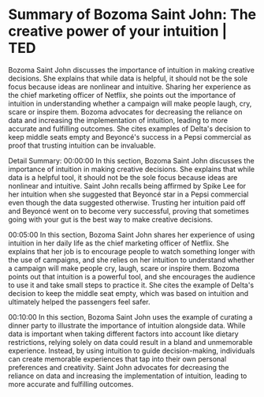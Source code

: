 # Summary of Bozoma Saint John: The creative power of your intuition | TED

Bozoma Saint John discusses the importance of intuition in making creative decisions. She explains that while data is helpful, it should not be the sole focus because ideas are nonlinear and intuitive. Sharing her experience as the chief marketing officer of Netflix, she points out the importance of intuition in understanding whether a campaign will make people laugh, cry, scare or inspire them. Bozoma advocates for decreasing the reliance on data and increasing the implementation of intuition, leading to more accurate and fulfilling outcomes. She cites examples of Delta's decision to keep middle seats empty and Beyoncé's success in a Pepsi commercial as proof that trusting intuition can be invaluable.

Detail Summary: 
00:00:00
In this section, Bozoma Saint John discusses the importance of intuition in making creative decisions. She explains that while data is a helpful tool, it should not be the sole focus because ideas are nonlinear and intuitive. Saint John recalls being affirmed by Spike Lee for her intuition when she suggested that Beyoncé star in a Pepsi commercial even though the data suggested otherwise. Trusting her intuition paid off and Beyoncé went on to become very successful, proving that sometimes going with your gut is the best way to make creative decisions.

00:05:00
In this section, Bozoma Saint John shares her experience of using intuition in her daily life as the chief marketing officer of Netflix. She explains that her job is to encourage people to watch something longer with the use of campaigns, and she relies on her intuition to understand whether a campaign will make people cry, laugh, scare or inspire them. Bozoma points out that intuition is a powerful tool, and she encourages the audience to use it and take small steps to practice it. She cites the example of Delta's decision to keep the middle seat empty, which was based on intuition and ultimately helped the passengers feel safer.

00:10:00
In this section, Bozoma Saint John uses the example of curating a dinner party to illustrate the importance of intuition alongside data. While data is important when taking different factors into account like dietary restrictions, relying solely on data could result in a bland and unmemorable experience. Instead, by using intuition to guide decision-making, individuals can create memorable experiences that tap into their own personal preferences and creativity. Saint John advocates for decreasing the reliance on data and increasing the implementation of intuition, leading to more accurate and fulfilling outcomes.

